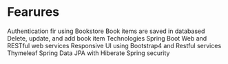 # Fearures
Authentication fir using Bookstore
Book items are saved in databased 
Delete, update, and add book item
Technologies
Spring Boot Web and RESTful web services
Responsive UI using Bootstrap4 and Restful services
Thymeleaf
Spring Data JPA with Hiberate
Spring security

